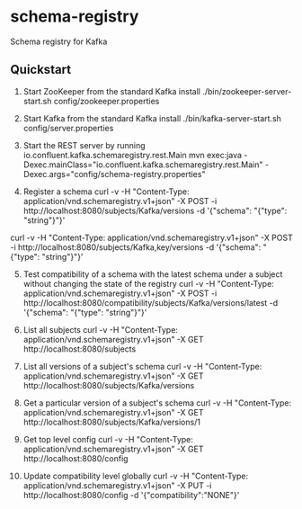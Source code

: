 schema-registry
===============
Schema registry for Kafka

Quickstart
----------

1. Start ZooKeeper from the standard Kafka install
./bin/zookeeper-server-start.sh config/zookeeper.properties

2. Start Kafka from the standard Kafka install
./bin/kafka-server-start.sh config/server.properties

3. Start the REST server by running io.confluent.kafka.schemaregistry.rest.Main
mvn exec:java -Dexec.mainClass="io.confluent.kafka.schemaregistry.rest.Main" -Dexec.args="config/schema-registry.properties"

4. Register a schema
curl -v -H "Content-Type: application/vnd.schemaregistry.v1+json" -X POST -i http://localhost:8080/subjects/Kafka/versions -d '{"schema": "{\"type\": \"string\"}"}'

curl -v -H "Content-Type: application/vnd.schemaregistry.v1+json" -X POST -i http://localhost:8080/subjects/Kafka,key/versions -d '{"schema": "{\"type\": \"string\"}"}'

5. Test compatibility of a schema with the latest schema under a subject without changing the state of the registry
curl -v -H "Content-Type: application/vnd.schemaregistry.v1+json" -X POST -i http://localhost:8080/compatibility/subjects/Kafka/versions/latest -d '{"schema": "{\"type\": \"string\"}"}'

6. List all subjects 
curl -v -H "Content-Type: application/vnd.schemaregistry.v1+json" -X GET http://localhost:8080/subjects

7. List all versions of a subject's schema
curl -v -H "Content-Type: application/vnd.schemaregistry.v1+json" -X GET http://localhost:8080/subjects/Kafka/versions

8. Get a particular version of a subject's schema
curl -v -H "Content-Type: application/vnd.schemaregistry.v1+json" -X GET http://localhost:8080/subjects/Kafka/versions/1

9. Get top level config
curl -v -H "Content-Type: application/vnd.schemaregistry.v1+json" -X GET http://localhost:8080/config

10. Update compatibility level globally
curl -v -H "Content-Type: application/vnd.schemaregistry.v1+json" -X PUT -i http://localhost:8080/config -d '{"compatibility":"NONE"}'

